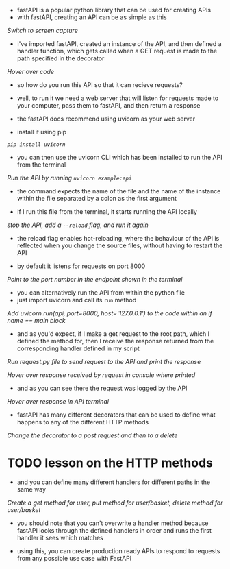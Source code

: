 - fastAPI is a popular python library that can be used for creating APIs
- with fastAPI, creating an API can be as simple as this

_Switch to screen capture_

- I've imported fastAPI, created an instance of the API, and then defined a handler function, which gets called when a GET request is made to the path specified in the decorator

_Hover over code_

- so how do you run this API so that it can recieve requests?

- well, to run it we need a web server that will listen for requests made to your computer, pass them to fastAPI, and then return a response

- the fastAPI docs recommend using uvicorn as your web server

- install it using pip

_`pip install uvicorn`_

- you can then use the uvicorn CLI which has been installed to run the API from the terminal

_Run the API by running `uvicorn example:api`_

- the command expects the name of the file and the name of the instance within the file separated by a colon as the first argument

- if I run this file from the terminal, it starts running the API locally

_stop the API, add a `--reload` flag, and run it again_

- the reload flag enables hot-reloading, where the behaviour of the API is reflected when you change the source files, without having to restart the API

- by default it listens for requests on port 8000

_Point to the port number in the endpoint shown in the terminal_

- you can alternatively run the API from within the python file
- just import uvicorn and call its `run` method

_Add uvicorn.run(api, port=8000, host='127.0.0.1') to the code within an if name == main block_

- and as you'd expect, if I make a get request to the root path, which I defined the method for, then I receive the response returned from the corresponding handler defined in my script

_Run request.py file to send request to the API and print the response_

_Hover over response received by request in console where printed_

- and as you can see there the request was logged by the API

_Hover over response in API terminal_

- fastAPI has many different decorators that can be used to define what happens to any of the different HTTP methods

_Change the decorator to a post request and then to a delete_

# TODO lesson on the HTTP methods

- and you can define many different handlers for different paths in the same way

_Create a get method for user, put method for user/basket, delete method for user/basket_

- you should note that you can't overwrite a handler method because fastAPI looks through the defined handlers in order and runs the first handler it sees which matches

- using this, you can create production ready APIs to respond to requests from any possible use case with FastAPI
